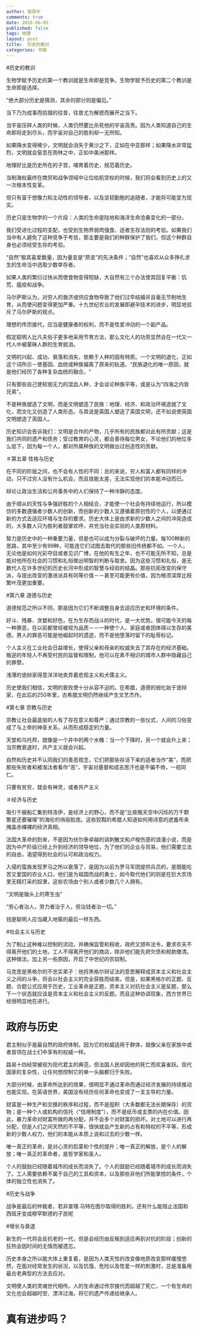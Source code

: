 ```yaml
---
author: 邹政华
comments: true
date: 2016-06-05
published: false 
tags: 地理
layout: post
title:  历史的教训
categories: 书摘
---
```




#历史的教训


生物学赋予历史的第一个教训就是生命即是竞争。生物学赋予历史的第二个教训是生命即是选择。

“绝大部分历史是猜测，其余的部分则是偏见。”

当下乃为成事而拾掇的往昔，往昔尤为解惑而展开之当下。

当宇宙压碎人类的时候，人类仍然要比杀死他的宇宙高贵。因为人类知道自己的生命即将走到尽头，而宇宙对自己的胜利却一无所知。

如果降水变得稀少，文明就会消失于黄沙之下，正如在中亚那样；如果降水非常猛烈，文明就会窒息在雨林之中，正如中美洲那样。

地理好比是历史所在的子宫，哺育着历史，规范着历史。

当制海权最终在商贸和战争领域中让位给航空权的时候，我们将会看到历史上的又一次根本性变革。

但只有富于想像力和主动性的领导者，以及坚韧勤勉的追随者，才能将可能变为现实。

历史只是生物学的一个片段：人类的生命是陆地和海洋生命沧桑变化的一部分。


我们受进化过程的支配，也受到生物界弱肉强食、适者生存法则的考验。如果我们当中有人避免了这种竞争于考验，那主要是我们的种群保护了我们，但这个种群自身也必须经受生存的考验。

“自然”极其喜爱数量，因为量变是“质变”的先决条件；“自然”也喜欢从众多挣扎求生的生命当中选取少数幸存者。

如果人类的繁衍过快从而使食物变得短缺，大自然有三个办法使其回复平衡：饥荒、瘟疫和战争。

马尔萨斯认为，对穷人的救济或供应食物导致了他们过早结婚并且毫无节制地生育，从而使问题变得更加严重。十九世纪农业的发展即避孕技术的进步，明显地驳斥了马尔萨斯的观点。


理想的传宗接代，应当是健康者的权利，而不是性爱冲动的一个副产品。


假定聪明人比凡夫俗子更多地采用节育方法，那么文化人的功劳显然会在一代又一代人中被蒙昧人群的生育抵消。


文明的兴起、成功、衰落和消失，依赖于人种的固有特质。一个文明的退化，正如这个词所示－使基因、血统或种族偏离了原来的轨道。“民族退化的唯一原因，就是他们经历了各种复杂血统的融合。“

只有那些自己使软弱无力的混血人种，才会谈论种族平等，或是认为”四海之内皆兄弟“。

不是种族塑造了文明，而是文明塑造了民族：地理、经济、和政治环境造就了文化，而文化又创造了人类形态。与其说是英国人塑造了英国文明，还不如说使英国文明塑造了英国人。

历史知识会告诉我们：文明是合作的产物，几乎所有的民族都对此有所贡献；这是我们共同的遗产和债务；受过教育的心灵，都会善待每位男女，不论他们的地位多么低下，因为每一个人，都对所属种族的文明做出过创造性的贡献。


＃第五章 性格与历史


在不同的阶层之间，也不会有人性的不同：总的来说，穷人和富人都有同样的冲动，只不过穷人没有什么机会，而且技能太差，无法实现他们的本能冲动而已。

辩论让政治生活和公共事务中的人们保持了一种冷静的态度。

由于顺从的天性与争强好胜的个人相结合，才能使一个社会有持续地运行，所以模仿的多数遵循者少数人的创新，而创新的少数人又遵循着原创性的个人，以便通过新的方式去适应环境与生存的要求。历史大体上是由求新的少数人之间的冲突造成的，大多数人只为胜利者鼓掌欢呼，并充当社会实验的人类原材料。

智力是历史中的一种重要力量，但是也可以成为分裂与破坏的力量。每100种新的思路，其中至少有99种，可能连它们试图去取代的那些旧传统都不如。一个人，无论他是如何光彩夺目或者见识广博，在他的有生之年，也不可能无所不知，总是能对他所在社会的习惯和礼俗做出明智的判断与取舍。因为这些习惯和礼俗，是无数代人在许多世纪的历史长河中形成的智慧与经验的结晶。那些抗拒改变的保守派，与提出改变的激进派具有同等价值－－甚至可能更有价值，因为根须深厚比枝繁叶茂更加重要。

#第六章 道德与历史

道德规范之所以不同，那是因为它们不断调整自身去适应历史和环境的条件。

好斗、残暴、贪婪和好色，在为生存而战斗的时代，是一大优势。很可能今天的每一种罪恶，在以前都曾经被视为品质－－一种使个人、家庭或者团体得以生存的美德。男人的罪恶可能是他崛起时的遗迹，而不是他堕落时留下的耻辱标记。

个人主义在工业社会日益增长，使得父亲和母亲的权威失去了其存在的经济基础。叛逆的年轻人不再受村民的监督和限制，他可以在素不相识的城市人群中隐藏自己的罪孽。

浅薄的诡辩家得意洋洋地卖弄着悲观主义和犬儒主义。

历史使我们相信，文明的衰败使十分从容不迫的。在希腊，道德的弱化始于诡辩家，在此后的250年里，古希腊文明仍然继续产生文艺杰作。

#第七章 宗教与历史

宗教让社会最底层的人有了存在意义和尊严；通过宗教的一些仪式，人间的习俗变成了与上帝的神圣关系，从而形成稳定的力量。

天堂和乌托邦，就像是一个井中的两个水桶：当一个下降时，另一个就会升上来；当宗教衰退时，共产主义就会兴起。

自然和历史并不认同我们的善恶观念，它们把那些存活下来的适者当作“美”，而把那些失败者和被淘汰者看作“恶”，宇宙对基督和成吉思汗也是不偏不倚，一视同仁。

只要有贫穷，就会有神灵，或者共产主义

＃经济与历史

吸引千艘船汇集到特洛伊，是经济上的野心，而不是“比夜晚天空中闪烁的万千颗繁星还要璀璨”的海伦的俏丽脸庞。这些狡黠的希腊人知道如何用诗意的遮羞布来掩盖赤裸裸的经济真相。

法国大革命的到来，不是因为伏尔泰卓越的讽刺散文和卢梭伤感的浪漫小说，而是因为中产阶级已经上升到经济的领导地位，为了他们的企业与贸易，他们需要立法的自由，渴望得到社会的认可和政治权力。


入侵的蛮族发现罗马之所以衰落了，是因为以前为罗马军团提供兵员的，是既能吃苦又爱国的农业人口，他们是为祖国而战的勇士，如今取代他们的则是在巨大农场里无精打采的奴隶，这些农场由个别人或者少数几个人拥有。


“文明是锄头上的寄生虫”

“劳心者治人，劳力者治于人，但治钱者治一切。”

钱是聪明人应当藏入地窖的最后一样东西。

#社会主义与历史

为了制止这种难以控制的流动，并确保监管和税收，政府又颁布法令，要求农夫不得离开他们的土地，工人不得离开他们的商店，除非他们能先把欠债和税款缴清。这种做法，加上另一些原因，开启了中世纪的农奴制。

马克思是黑格尔的不忠实弟子：他将黑格尔辩证法的意思解释成资本主义和社会主义之间的斗争，将会以社会主义的完全获胜而结束。但是，如果黑格尔的正题、反题、合题公式应用于历史，工业革命是正题，资本主义对抗社会主义是反题，那么下一个状态就应该是资本主义和社会主义的反题。而且这种协调现象，西方世界已经很明显地在进行。

# 政府与历史

君主制似乎是最自然的政府体制，因为它的权威适用于群体，就像父亲在家族中或者首领在战士们中享有的权威一样。


路易十四经常被视为现代君主的典范，但法国人民却因他的死亡而欢喜雀跃。现代国家的复杂性，让任何想控制它的单一头脑都归于失败。

大部分时候，由革命所达到的效果，很明显不通过革命而通过经济发展的持续推动也能实现。在英语世界，美国没有经历任何革命也变成了一支主导的力量。

财富是一种生产和交换的秩序和过程，而不是囤积（大多数都无法长期保存）的货物；是一种个人或机构的信托（“信用制度”），而不是纸币或支票的内在价值。因此，暴力革命对财富所做的再分配，并不会多个对财富的损坏。对土地可以进行再分配，但是人们之间天然的不平等，很快就会产生新的占有和特权的不平等，形成新的少数人权力，他们的本能从本质上说和过去的少数一样。

唯一真正的革命，是对心灵的启蒙和个性的提升；唯一真正的解放，是个人的解放；唯一真正的革命者，是哲学家和圣人。

个人的鼓励已经随着城市的成长而消失了。个人的鼓励已经随着城市的成长而消失了。工人需要依赖不属于自己的工具和资本，以及那些非他们所能掌控的条件，个体的独立性也消失了。


#历史与战争

战争是最后的仲裁者，若非查理.马特在图尔取得的胜利，还有什么能阻止法国和西班牙变成穆罕默德的子民呢

#增长与衰退

新生的一代将会反抗老的一代，但是会经历由反叛到适应再到对抗的阶段；创新的狂热会因时间的无情而被遗忘。

历史本身之所以能大体上重复着，是因为人类天性的改变像地质改变那样缓慢悠然，在面对经常发生的状况，以及饥饿、危险以及性爱一样的刺激时，总是准备用最古老典型的方法去应对。

文明使人类的灵魂世代相传。人的生命通过传宗接代而超越了死亡，一个有生命的文化也会超越时空、漂洋过海，将它的遗产传递给继承人。

# 真有进步吗？


















